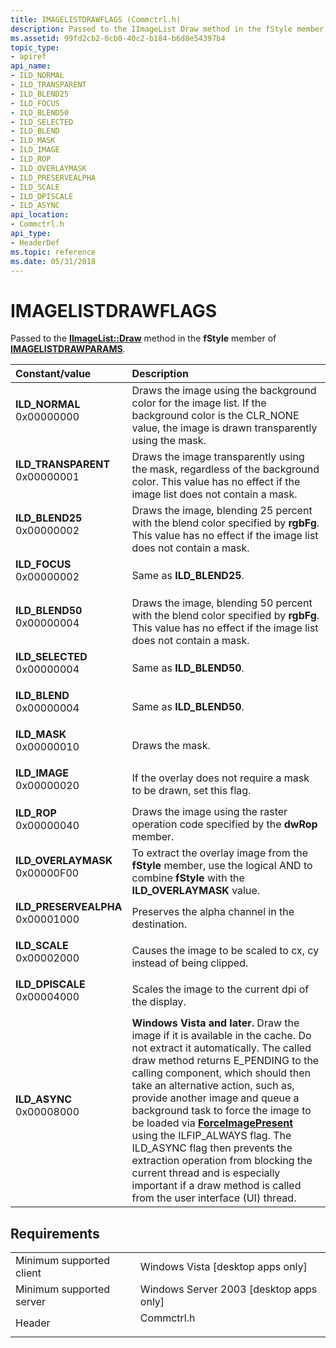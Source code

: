 ```yaml
---
title: IMAGELISTDRAWFLAGS (Commctrl.h)
description: Passed to the IImageList Draw method in the fStyle member of IMAGELISTDRAWPARAMS.
ms.assetid: 99fd2cb2-0cb0-40c2-b184-b6d8e54397b4
topic_type:
- apiref
api_name:
- ILD_NORMAL
- ILD_TRANSPARENT
- ILD_BLEND25
- ILD_FOCUS
- ILD_BLEND50
- ILD_SELECTED
- ILD_BLEND
- ILD_MASK
- ILD_IMAGE
- ILD_ROP
- ILD_OVERLAYMASK
- ILD_PRESERVEALPHA
- ILD_SCALE
- ILD_DPISCALE
- ILD_ASYNC
api_location:
- Commctrl.h
api_type:
- HeaderDef
ms.topic: reference
ms.date: 05/31/2018
---
```


# IMAGELISTDRAWFLAGS

Passed to the [**IImageList::Draw**](/windows/desktop/api/CommonControls/nf-commoncontrols-iimagelist-draw) method in the **fStyle** member of [**IMAGELISTDRAWPARAMS**](/windows/win32/api/commctrl/ns-commctrl-imagelistdrawparams).



| Constant/value                                                                                                                                                                                                                            | Description                                                                                                                                                                                                                                                                                                                                                                                                                                                                                                                                                                                                                |
|:------------------------------------------------------------------------------------------------------------------------------------------------------------------------------------------------------------------------------------------|:---------------------------------------------------------------------------------------------------------------------------------------------------------------------------------------------------------------------------------------------------------------------------------------------------------------------------------------------------------------------------------------------------------------------------------------------------------------------------------------------------------------------------------------------------------------------------------------------------------------------------|
| <span id="ILD_NORMAL"></span><span id="ild_normal"></span><dl> <dt>**ILD\_NORMAL**</dt> <dt>0x00000000</dt> </dl>                      | Draws the image using the background color for the image list. If the background color is the CLR\_NONE value, the image is drawn transparently using the mask.<br/>                                                                                                                                                                                                                                                                                                                                                                                                                                                 |
| <span id="ILD_TRANSPARENT"></span><span id="ild_transparent"></span><dl> <dt>**ILD\_TRANSPARENT**</dt> <dt>0x00000001</dt> </dl>       | Draws the image transparently using the mask, regardless of the background color. This value has no effect if the image list does not contain a mask.<br/>                                                                                                                                                                                                                                                                                                                                                                                                                                                           |
| <span id="ILD_BLEND25"></span><span id="ild_blend25"></span><dl> <dt>**ILD\_BLEND25**</dt> <dt>0x00000002</dt> </dl>                   | Draws the image, blending 25 percent with the blend color specified by **rgbFg**. This value has no effect if the image list does not contain a mask.<br/>                                                                                                                                                                                                                                                                                                                                                                                                                                                           |
| <span id="ILD_FOCUS"></span><span id="ild_focus"></span><dl> <dt>**ILD\_FOCUS**</dt> <dt>0x00000002</dt> </dl>                         | Same as **ILD\_BLEND25**.<br/>                                                                                                                                                                                                                                                                                                                                                                                                                                                                                                                                                                                       |
| <span id="ILD_BLEND50"></span><span id="ild_blend50"></span><dl> <dt>**ILD\_BLEND50**</dt> <dt>0x00000004</dt> </dl>                   | Draws the image, blending 50 percent with the blend color specified by **rgbFg**. This value has no effect if the image list does not contain a mask.<br/>                                                                                                                                                                                                                                                                                                                                                                                                                                                           |
| <span id="ILD_SELECTED"></span><span id="ild_selected"></span><dl> <dt>**ILD\_SELECTED**</dt> <dt>0x00000004</dt> </dl>                | Same as **ILD\_BLEND50**.<br/>                                                                                                                                                                                                                                                                                                                                                                                                                                                                                                                                                                                       |
| <span id="ILD_BLEND"></span><span id="ild_blend"></span><dl> <dt>**ILD\_BLEND**</dt> <dt>0x00000004</dt> </dl>                         | Same as **ILD\_BLEND50**.<br/>                                                                                                                                                                                                                                                                                                                                                                                                                                                                                                                                                                                       |
| <span id="ILD_MASK"></span><span id="ild_mask"></span><dl> <dt>**ILD\_MASK**</dt> <dt>0x00000010</dt> </dl>                            | Draws the mask.<br/>                                                                                                                                                                                                                                                                                                                                                                                                                                                                                                                                                                                                 |
| <span id="ILD_IMAGE"></span><span id="ild_image"></span><dl> <dt>**ILD\_IMAGE**</dt> <dt>0x00000020</dt> </dl>                         | If the overlay does not require a mask to be drawn, set this flag.<br/>                                                                                                                                                                                                                                                                                                                                                                                                                                                                                                                                              |
| <span id="ILD_ROP"></span><span id="ild_rop"></span><dl> <dt>**ILD\_ROP**</dt> <dt>0x00000040</dt> </dl>                               | Draws the image using the raster operation code specified by the **dwRop** member.<br/>                                                                                                                                                                                                                                                                                                                                                                                                                                                                                                                              |
| <span id="ILD_OVERLAYMASK"></span><span id="ild_overlaymask"></span><dl> <dt>**ILD\_OVERLAYMASK**</dt> <dt>0x00000F00</dt> </dl>       | To extract the overlay image from the **fStyle** member, use the logical AND to combine **fStyle** with the **ILD\_OVERLAYMASK** value.<br/>                                                                                                                                                                                                                                                                                                                                                                                                                                                                         |
| <span id="ILD_PRESERVEALPHA"></span><span id="ild_preservealpha"></span><dl> <dt>**ILD\_PRESERVEALPHA**</dt> <dt>0x00001000</dt> </dl> | Preserves the alpha channel in the destination.<br/>                                                                                                                                                                                                                                                                                                                                                                                                                                                                                                                                                                 |
| <span id="ILD_SCALE"></span><span id="ild_scale"></span><dl> <dt>**ILD\_SCALE**</dt> <dt>0x00002000</dt> </dl>                         | Causes the image to be scaled to cx, cy instead of being clipped.<br/>                                                                                                                                                                                                                                                                                                                                                                                                                                                                                                                                               |
| <span id="ILD_DPISCALE"></span><span id="ild_dpiscale"></span><dl> <dt>**ILD\_DPISCALE**</dt> <dt>0x00004000</dt> </dl>                | Scales the image to the current dpi of the display.<br/>                                                                                                                                                                                                                                                                                                                                                                                                                                                                                                                                                             |
| <span id="ILD_ASYNC"></span><span id="ild_async"></span><dl> <dt>**ILD\_ASYNC**</dt> <dt>0x00008000</dt> </dl>                         | **Windows Vista and later.** Draw the image if it is available in the cache. Do not extract it automatically. The called draw method returns E\_PENDING to the calling component, which should then take an alternative action, such as, provide another image and queue a background task to force the image to be loaded via [**ForceImagePresent**](/windows/desktop/api/Commoncontrols/nf-commoncontrols-iimagelist2-forceimagepresent) using the ILFIP\_ALWAYS flag. The ILD\_ASYNC flag then prevents the extraction operation from blocking the current thread and is especially important if a draw method is called from the user interface (UI) thread.<br/> |



## Requirements



|                                     |                                                                                       |
|-------------------------------------|---------------------------------------------------------------------------------------|
| Minimum supported client<br/> | Windows Vista \[desktop apps only\]<br/>                                        |
| Minimum supported server<br/> | Windows Server 2003 \[desktop apps only\]<br/>                                  |
| Header<br/>                   | <dl> <dt>Commctrl.h</dt> </dl> |



 

